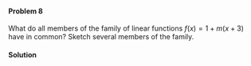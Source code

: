 <div class="alert alert-warning" role="alert">
<h4 class="alert-heading">Problem 8</h4>

What do all members of the family of linear functions $f(x) = 1 + m(x + 3)$ have in common? Sketch several members of the family.

</div>

<div class="alert alert-success" role="alert">
<h4 class="alert-heading">Solution</h4>



</div>


